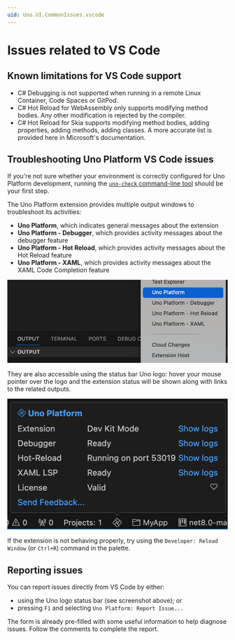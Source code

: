 ```yaml
---
uid: Uno.UI.CommonIssues.vscode
---
```


# Issues related to VS Code

## Known limitations for VS Code support

- C# Debugging is not supported when running in a remote Linux Container, Code Spaces or GitPod.
- C# Hot Reload for WebAssembly only supports modifying method bodies. Any other modification is rejected by the compiler.
- C# Hot Reload for Skia supports modifying method bodies, adding properties, adding methods, adding classes. A more accurate list is provided here in Microsoft's documentation.

## Troubleshooting Uno Platform VS Code issues

If you're not sure whether your environment is correctly configured for Uno Platform development, running the [`uno-check` command-line tool](external/uno.check/doc/using-uno-check.md) should be your first step.

The Uno Platform extension provides multiple output windows to troubleshoot its activities:

- **Uno Platform**, which indicates general messages about the extension
- **Uno Platform - Debugger**, which provides activity messages about the debugger feature
- **Uno Platform - Hot Reload**, which provides activity messages about the Hot Reload feature
- **Uno Platform - XAML**, which provides activity messages about the XAML Code Completion feature

![Extension Outputs](Assets/quick-start/vs-code-extension-outputs.png)

They are also accessible using the status bar Uno logo: hover your mouse pointer over the logo and the extension status will be shown along with links to the related outputs.

![Extension Status](Assets/quick-start/vs-code-extension-status.png)

If the extension is not behaving properly, try using the `Developer: Reload Window` (or `Ctrl+R`) command in the palette.

## Reporting issues

You can report issues directly from VS Code by either:

- using the Uno logo status bar (see screenshot above); or
- pressing `F1` and selecting `Uno Platform: Report Issue...`

The form is already pre-filled with some useful information to help diagnose issues.
Follow the comments to complete the report.
